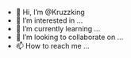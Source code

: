 - 👋 Hi, I’m @Kruzzking
- 👀 I’m interested in ...
- 🌱 I’m currently learning ...
- 💞️ I’m looking to collaborate on ...
- 📫 How to reach me ...

<!---
Kruzzking/Kruzzking is a ✨ special ✨ repository because its `README.md` (this file) appears on your GitHub profile.
You can click the Preview link to take a look at your changes.
--->
